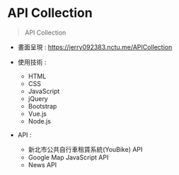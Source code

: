 # API Collection

> API Collection

* 畫面呈現 : https://jerry092383.nctu.me/APICollection

* 使用技術 : 
    - HTML
    - CSS
    - JavaScript
    - jQuery
    - Bootstrap
    - Vue.js
    - Node.js

* API : 
    - 新北市公共自行車租賃系統(YouBike) API
    - Google Map JavaScript API
    - News API
